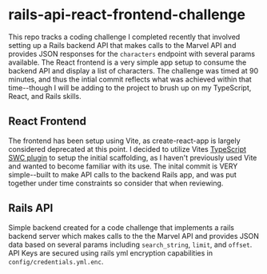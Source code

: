# rails-api-react-frontend-challenge

This repo tracks a coding challenge I completed recently that involved setting up a Rails backend API that makes calls to the Marvel API and provides JSON responses for the `characters` endpoint with several params available. The React frontend is a very simple app setup to consume the backend API and display a list of characters. The challenge was timed at 90 minutes, and thus the intial commit reflects what was achieved within that time--though I will be adding to the project to brush up on my TypeScript, React, and Rails skills. 

## React Frontend

The frontend has been setup using Vite, as create-react-app is largely considered deprecated at this point. I decided to utilize Vites [TypeScript SWC plugin](https://github.com/vitejs/vite-plugin-react-swc) to setup the initial scaffolding, as I haven't previously used Vite and wanted to become familiar with its use. The inital commit is VERY simple--built to make API calls to the backend Rails app, and was put together under time constraints so consider that when reviewing.

## Rails API

Simple backend created for a code challenge that implements a rails backend server which makes calls to the the Marvel API and provides JSON data based on several params including `search_string`, `limit`, and `offset`. API Keys are secured using rails yml encryption capabilities in `config/credentials.yml.enc`.
